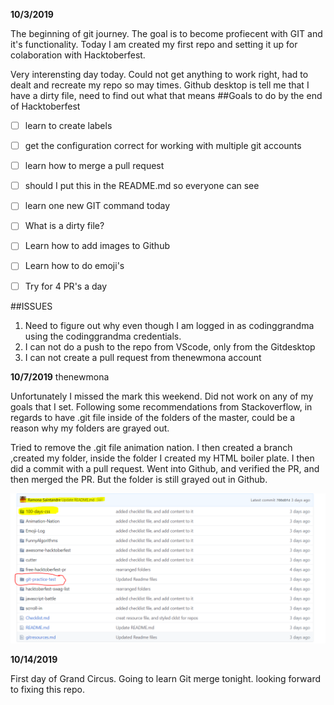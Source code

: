 **10/3/2019**

The beginning of git journey.
The goal is to become profiecent with GIT and it's functionality.
Today I am created my first repo and setting it up for colaboration with Hacktoberfest.

Very interensting day today.
Could not get anything to work right, had to dealt and recreate my repo so may times.
Github desktop is tell me that I have a dirty file, need to find out what that means
 ##Goals to do by the end of Hacktoberfest  

 * [ ] learn to create labels
 * [ ] get the configuration correct for working with multiple git accounts
 * [ ] learn how to merge a pull request
 * [ ] should I put this in the README.md so everyone can see
 * [ ] learn one new GIT command today
 * [ ] What is a dirty file?
 * [ ] Learn how to add images to Github
 * [ ] Learn how to do emoji's
 * [ ] Try for 4 PR's a day


 ##ISSUES  
1. Need to figure out why even though I am logged in as codinggrandma using the codinggrandma credentials.
2. I can not do a push to the repo from VScode, only from the Gitdesktop
3. I can not create a pull request from thenewmona account

**10/7/2019** thenewmona

Unfortunately I missed the mark this weekend.
Did not work on any of my goals that I set.
Following some recommendations from Stackoverflow, in regards to have .git file inside of the folders of the master, could be a reason why my folders are grayed out. 

Tried to remove the .git file animation nation.
I then created a branch ,created my folder, inside the folder I created my HTML boiler plate.
I then did a commit with a pull request.
Went into Github, and verified the PR, and then merged the PR.
But the folder is still grayed out in Github.

![grayed out folders issues](/images/github-gray-folder.png)

**10/14/2019**

First day of Grand Circus.
Going to learn Git merge tonight. 
looking forward to fixing this repo. 
